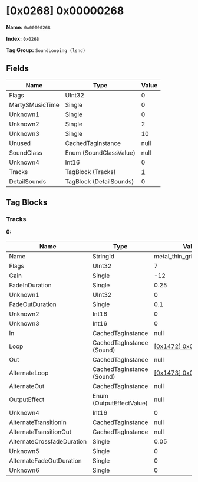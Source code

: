 # [0x0268] 0x00000268

**Name:** ```0x00000268```

**Index:** ```0x0268```

**Tag Group:** ```SoundLooping (lsnd)```

## Fields

Name	| Type	| Value
---	|---	|---	|
Flags	|UInt32	|0
MartySMusicTime	|Single	|0
Unknown1	|Single	|0
Unknown2	|Single	|2
Unknown3	|Single	|10
Unused	|CachedTagInstance	|null
SoundClass	|Enum (SoundClassValue)	|null
Unknown4	|Int16	|0
Tracks	|TagBlock (Tracks)	|[1](#tracks)
DetailSounds	|TagBlock (DetailSounds)	|0


## Tag Blocks

### Tracks

**0:**

Name	| Type	| Value
---	|---	|---	|
Name	|StringId	|metal_thin_grinding_lighter
Flags	|UInt32	|7
Gain	|Single	|-12
FadeInDuration	|Single	|0.25
Unknown1	|UInt32	|0
FadeOutDuration	|Single	|0.1
Unknown2	|Int16	|0
Unknown3	|Int16	|0
In	|CachedTagInstance	|null
Loop	|CachedTagInstance (Sound)	|[[0x1472] 0x00001472](../Sound/1472.md)
Out	|CachedTagInstance	|null
AlternateLoop	|CachedTagInstance (Sound)	|[[0x1473] 0x00001473](../Sound/1473.md)
AlternateOut	|CachedTagInstance	|null
OutputEffect	|Enum (OutputEffectValue)	|null
Unknown4	|Int16	|0
AlternateTransitionIn	|CachedTagInstance	|null
AlternateTransitionOut	|CachedTagInstance	|null
AlternateCrossfadeDuration	|Single	|0.05
Unknown5	|Single	|0
AlternateFadeOutDuration	|Single	|0
Unknown6	|Single	|0


